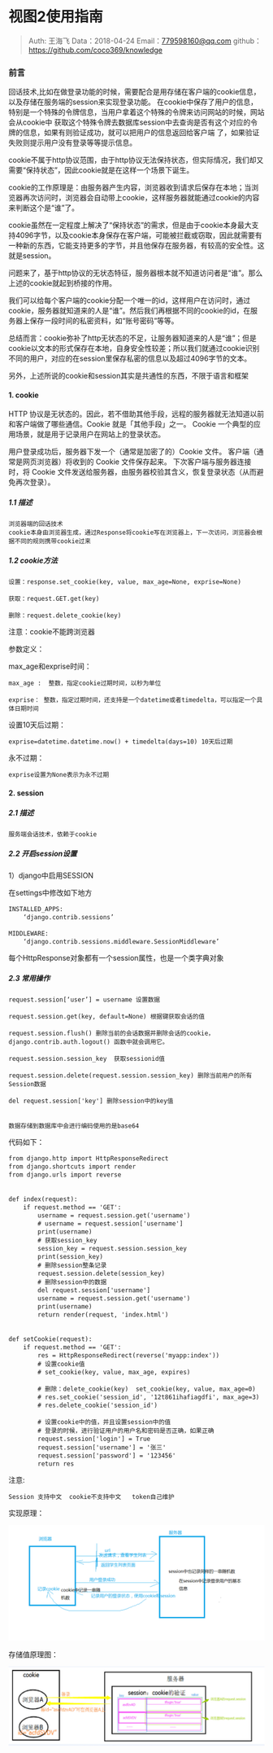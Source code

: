 
# 视图2使用指南

>Auth: 王海飞
>Data：2018-04-24
>Email：779598160@qq.com
>github：https://github.com/coco369/knowledge

### 前言
回话技术,比如在做登录功能的时候，需要配合是用存储在客户端的cookie信息，以及存储在服务端的session来实现登录功能。
在cookie中保存了用户的信息，特别是一个特殊的令牌信息，当用户拿着这个特殊的令牌来访问网站的时候，网站会从cookie中
获取这个特殊令牌去数据库session中去查询是否有这个对应的令牌的信息，如果有则验证成功，就可以把用户的信息返回给客户端
了，如果验证失败则提示用户没有登录等等提示信息。


cookie不属于http协议范围，由于http协议无法保持状态，但实际情况，我们却又需要“保持状态”，因此cookie就是在这样一个场景下诞生。

cookie的工作原理是：由服务器产生内容，浏览器收到请求后保存在本地；当浏览器再次访问时，浏览器会自动带上cookie，这样服务器就能通过cookie的内容来判断这个是“谁”了。

cookie虽然在一定程度上解决了“保持状态”的需求，但是由于cookie本身最大支持4096字节，以及cookie本身保存在客户端，可能被拦截或窃取，因此就需要有一种新的东西，它能支持更多的字节，并且他保存在服务器，有较高的安全性。这就是session。

问题来了，基于http协议的无状态特征，服务器根本就不知道访问者是“谁”。那么上述的cookie就起到桥接的作用。

我们可以给每个客户端的cookie分配一个唯一的id，这样用户在访问时，通过cookie，服务器就知道来的人是“谁”。然后我们再根据不同的cookie的id，在服务器上保存一段时间的私密资料，如“账号密码”等等。

总结而言：cookie弥补了http无状态的不足，让服务器知道来的人是“谁”；但是cookie以文本的形式保存在本地，自身安全性较差；所以我们就通过cookie识别不同的用户，对应的在session里保存私密的信息以及超过4096字节的文本。

另外，上述所说的cookie和session其实是共通性的东西，不限于语言和框架

#### 1. cookie

HTTP 协议是无状态的。因此，若不借助其他手段，远程的服务器就无法知道以前和客户端做了哪些通信。Cookie 就是「其他手段」之一。 Cookie 一个典型的应用场景，就是用于记录用户在网站上的登录状态。

用户登录成功后，服务器下发一个（通常是加密了的）Cookie 文件。
客户端（通常是网页浏览器）将收到的 Cookie 文件保存起来。
下次客户端与服务器连接时，将 Cookie 文件发送给服务器，由服务器校验其含义，恢复登录状态（从而避免再次登录）。

##### 1.1 描述
```
浏览器端的回话技术
cookie本身由浏览器生成，通过Response将cookie写在浏览器上，下一次访问，浏览器会根据不同的规则携带cookie过来
```
##### 1.2 cookie方法

    设置：response.set_cookie(key, value, max_age=None, exprise=None)
    
	获取：request.GET.get(key)
	
	删除：request.delete_cookie(key)

注意：cookie不能跨浏览器

参数定义：
	
max_age和exprise时间：

    max_age :  整数，指定cookie过期时间，以秒为单位

    exprise： 整数，指定过期时间，还支持是一个datetime或者timedelta，可以指定一个具体日期时间

    
设置10天后过期：

    exprise=datetime.datetime.now() + timedelta(days=10) 10天后过期

永不过期：

    exprise设置为None表示为永不过期


#### 2. session

##### 2.1 描述
    服务端会话技术，依赖于cookie

##### 2.2 开启session设置

1）django中启用SESSION

在settings中修改如下地方

    INSTALLED_APPS:
        ‘django.contrib.sessions’

    MIDDLEWARE:
        ‘django.contrib.sessions.middleware.SessionMiddleware’

每个HttpResponse对象都有一个session属性，也是一个类字典对象


##### 2.3 常用操作
	
	request.session[‘user’] = username 设置数据

	request.session.get(key, default=None) 根据键获取会话的值

	request.session.flush() 删除当前的会话数据并删除会话的cookie，django.contrib.auth.logout() 函数中就会调用它。
	
	request.session.session_key  获取sessionid值

	request.session.delete(request.session.session_key) 删除当前用户的所有Session数据

	del request.session['key'] 删除session中的key值


	数据存储到数据库中会进行编码使用的是base64

代码如下：

	from django.http import HttpResponseRedirect
	from django.shortcuts import render
	from django.urls import reverse
	
	
	def index(request):
	    if request.method == 'GET':
	        username = request.session.get('username')
	        # username = request.session['username']
	        print(username)
	        # 获取session_key
	        session_key = request.session.session_key
	        print(session_key)
	        # 删除session整条记录
	        request.session.delete(session_key)
	        # 删除session中的数据
	        del request.session['username']
	        username = request.session.get('username')
	        print(username)
	        return render(request, 'index.html')
	
	
	def setCookie(request):
	    if request.method == 'GET':
	        res = HttpResponseRedirect(reverse('myapp:index'))
	        # 设置cookie值
	        # set_cookie(key, value, max_age, expires)

	        # 删除：delete_cookie(key)  set_cookie(key, value, max_age=0)
	        # res.set_cookie('session_id', '12t861ihafiagdfi', max_age=3)
	        # res.delete_cookie('session_id')

	        # 设置cookie中的值，并且设置session中的值
	        # 登录的时候，进行验证用户的用户名和密码是否正确，如果正确
	        request.session['login'] = True
	        request.session['username'] = '张三'
	        request.session['password'] = '123456'
	        return res


注意:

    Session 支持中文  cookie不支持中文   token自己维护

实现原理：

![图](images/django_cookie_session_yuanli.png)

存储值原理图：

![图](images/django_cookie_session.png)